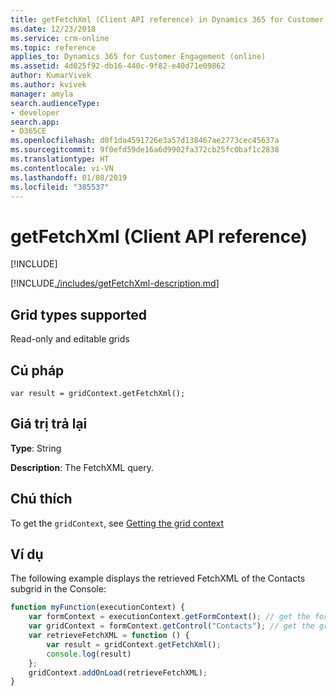 ```yaml
---
title: getFetchXml (Client API reference) in Dynamics 365 for Customer Engagement| MicrosoftDocs
ms.date: 12/23/2018
ms.service: crm-online
ms.topic: reference
applies_to: Dynamics 365 for Customer Engagement (online)
ms.assetid: 4d025f92-db16-440c-9f82-e40d71e09862
author: KumarVivek
ms.author: kvivek
manager: amyla
search.audienceType:
- developer
search.app:
- D365CE
ms.openlocfilehash: d0f1da4591726e3a57d138467ae2773cec45637a
ms.sourcegitcommit: 9f0efd59de16a6d9902fa372cb25fc0baf1c2838
ms.translationtype: HT
ms.contentlocale: vi-VN
ms.lasthandoff: 01/08/2019
ms.locfileid: "385537"
---
```

# <a name="getfetchxml-client-api-reference"></a>getFetchXml (Client API reference)

[!INCLUDE[](../../../../../includes/cc_applies_to_update_9_0_0.md)]

[!INCLUDE[./includes/getFetchXml-description.md](./includes/getFetchXml-description.md)]

## <a name="grid-types-supported"></a>Grid types supported

Read-only and editable grids

## <a name="syntax"></a>Cú pháp

`var result = gridContext.getFetchXml();`

## <a name="return-value"></a>Giá trị trả lại

**Type**: String

**Description**: The FetchXML query.

## <a name="remarks"></a>Chú thích

To get the `gridContext`, see [Getting the grid context](../../grids.md#bkmk_gridcontext) 

## <a name="example"></a>Ví dụ

The following example displays the retrieved FetchXML of the Contacts subgrid in the Console:

```JavaScript
function myFunction(executionContext) {
    var formContext = executionContext.getFormContext(); // get the form context
    var gridContext = formContext.getControl("Contacts"); // get the grid context
    var retrieveFetchXML = function () {
        var result = gridContext.getFetchXml();
        console.log(result)
    };
    gridContext.addOnLoad(retrieveFetchXML);    
}
```


